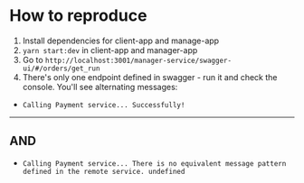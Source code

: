 # How to reproduce

1. Install dependencies for client-app and manage-app
2. `yarn start:dev` in client-app and manager-app
3. Go to `http://localhost:3001/manager-service/swagger-ui/#/orders/get_run`
4. There's only one endpoint defined in swagger - run it and check the console. You'll see alternating messages:
* `Calling Payment service...
Successfully!` 
---
AND
---
* `Calling Payment service...
There is no equivalent message pattern defined in the remote service. undefined`